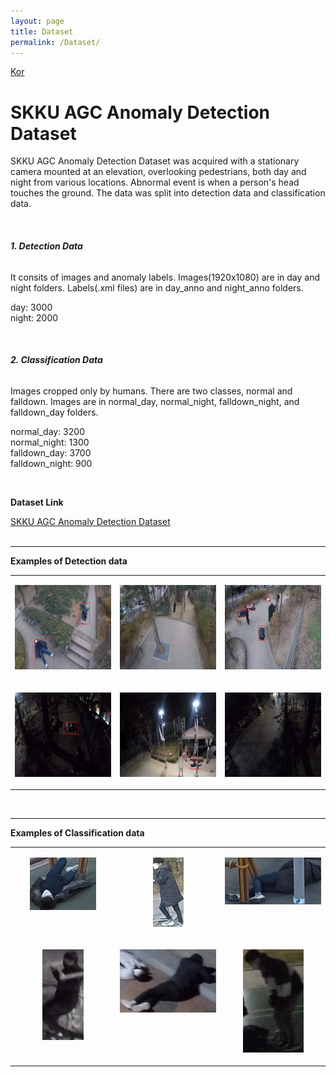 ```yaml
---
layout: page
title: Dataset
permalink: /Dataset/
---
```


<p><a href="https://dash-lab.github.io/Dataset_kor.html">Kor</a></p>
<!--<p><a href="https://dash-lab.github.io/Dataset_kor/">Kor</a></p>-->

<h1 class="page-title">SKKU AGC Anomaly Detection Dataset</h1>
  <p>SKKU AGC Anomaly Detection Dataset was acquired with a stationary camera mounted at an elevation, overlooking pedestrians, both day and night from various locations. Abnormal event is when a person's head touches the ground. The data was split into detection data and classification data.<p><br>
 
<h6><b>1. Detection Data</b></h6>
  <p>It consits of images and anomaly labels. Images(1920x1080) are in day and night folders. Labels(.xml files) are in day_anno and night_anno folders.</p>
  <p>day: 3000<br>night: 2000</p><br>

<h6><b>2. Classification Data</b></h6>
  <p>Images cropped only by humans. There are two classes, normal and falldown. Images are in normal_day, normal_night, falldown_night, and falldown_day folders.</p>
  <p>normal_day: 3200<br>normal_night: 1300<br>falldown_day: 3700<br>falldown_night: 900</p>
  <br>
<p><b>Dataset Link</b></p>
  <a href="https://drive.google.com/drive/folders/1JfEMxKb70GSEEUKMBqr62UFOsMbpPK8s?usp=sharing">SKKU AGC Anomaly Detection Dataset</a><br><br>
<hr>
<p><b>Examples of Detection data</b></p>
<table>
  <tr>
    <td width="33%" valign=top>
      <p align=center><img border=0 width=240 height=135 src="/img/AGC_detection.jpg"></p>
    </td>
    <td width="33%" valign=top>
      <p align=center><img border=0 width=240 height=135 src="/img/AGC_detection3.jpg"></p>
    </td>
    <td width="33%" valign=top>
      <p align=center><img border=0 width=240 height=135 src="/img/AGC_detection4.jpg"></p>
    </td>
  </tr>
  <tr>
    <td width="33%" valign=top>
      <p align=center><img border=0 width=240 height=135 src="/img/AGC_detection1.jpg"></p>
    </td>
    <td width="33%" valign=top>
      <p align=center><img border=0 width=240 height=135 src="/img/AGC_detection2.jpg"></p>
    </td>
    <td width="33%" valign=top>
      <p align=center><img border=0 width=240 height=135 src="/img/AGC_detection5.jpg"></p>
    </td>
  </tr>
</table>
<br>
<hr>
<p><b>Examples of Classification data</b></p>
<table>
  <tr>
    <td width="33%" valign=top>
      <p align=center><img border=0  src="/img/AGC_classification.jpg"></p>
    </td>
    <td width="33%" valign=top>
      <p align=center><img border=0  src="/img/AGC_classification1.jpg"></p>
    </td>
    <td width="33%" valign=top>
      <p align=center><img border=0  src="/img/AGC_classification2.jpg"></p>
    </td>
  </tr>
  <tr>
    <td width="33%" valign=top>
      <p align=center><img border=0  src="/img/AGC_classification3.jpg"></p>
    </td>
    <td width="33%" valign=top>
      <p align=center><img border=0  src="/img/AGC_classification4.jpg"></p>
    </td>
    <td width="33%" valign=top>
      <p align=center><img border=0  src="/img/AGC_classification5.jpg"></p>
    </td>
  </tr>
</table>
